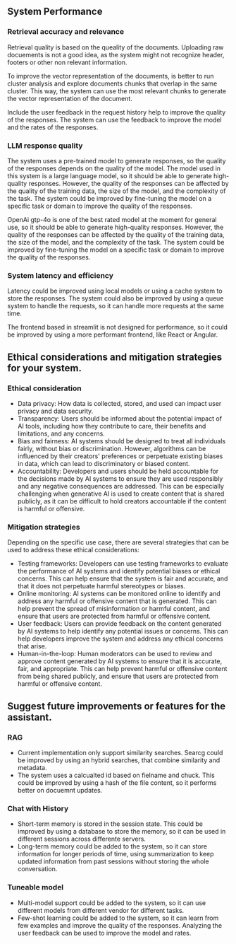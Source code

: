 ## System Performance

### Retrieval accuracy and relevance

Retrieval quality is based on the queality of the documents. Uploading raw docuements is not a good idea, as the system might not recognize header, footers or other non relevant information. 

To improve the vector representation of the documents, is better to run cluster analysis and explore documents chunks that overlap in the same cluster. This way, the system can use the most relevant chunks to generate the vector representation of the document.

Include the user feedback in the request history help to improve the quality of the responses. The system can use the feedback to improve the model and the rates of the responses.

### LLM response quality

The system uses a pre-trained model to generate responses, so the quality of the responses depends on the quality of the model. The model used in this system is a large language model, so it should be able to generate high-quality responses. However, the quality of the responses can be affected by the quality of the training data, the size of the model, and the complexity of the task. The system could be improved by fine-tuning the model on a specific task or domain to improve the quality of the responses.

OpenAi gtp-4o is one of the best rated model at the moment for general use, so it should be able to generate high-quality responses. However, the quality of the responses can be affected by the quality of the training data, the size of the model, and the complexity of the task. The system could be improved by fine-tuning the model on a specific task or domain to improve the quality of the responses.

### System latency and efficiency

Latency could be improved using local models or using a cache system to store the responses. The system could also be improved by using a queue system to handle the requests, so it can handle more requests at the same time.

The frontend based in streamlit is not designed for performance, so it could be improved by using a more performant frontend, like React or Angular.

## Ethical considerations and mitigation strategies for your system.

### Ethical consideration

* Data privacy: How data is collected, stored, and used can impact user privacy and data security. 
* Transparency: Users should be informed about the potential impact of AI tools, including how they contribute to care, their benefits and limitations, and any concerns. 
* Bias and fairness: AI systems should be designed to treat all individuals fairly, without bias or discrimination. However, algorithms can be influenced by their creators' preferences or perpetuate existing biases in data, which can lead to discriminatory or biased content. 
* Accountability: Developers and users should be held accountable for the decisions made by AI systems to ensure they are used responsibly and any negative consequences are addressed. This can be especially challenging when generative AI is used to create content that is shared publicly, as it can be difficult to hold creators accountable if the content is harmful or offensive. 

### Mitigation strategies

Depending on the specific use case, there are several strategies that can be used to address these ethical considerations:
* Testing frameworks: Developers can use testing frameworks to evaluate the performance of AI systems and identify potential biases or ethical concerns. This can help ensure that the system is fair and accurate, and that it does not perpetuate harmful stereotypes or biases.
* Online monitoring: AI systems can be monitored online to identify and address any harmful or offensive content that is generated. This can help prevent the spread of misinformation or harmful content, and ensure that users are protected from harmful or offensive content.
* User feedback: Users can provide feedback on the content generated by AI systems to help identify any potential issues or concerns. This can help developers improve the system and address any ethical concerns that arise.
* Human-in-the-loop: Human moderators can be used to review and approve content generated by AI systems to ensure that it is accurate, fair, and appropriate. This can help prevent harmful or offensive content from being shared publicly, and ensure that users are protected from harmful or offensive content.

## Suggest future improvements or features for the assistant.
### RAG

* Current implementation only support similarity searches. Searcg could be improved by using an hybrid searches, that combine similarity and metadata.
* The system uses a calcualted id based on fielname and chuck. This could be improved by using a hash of the file content, so it performs better on docuemnt updates. 

### Chat with History

* Short-term memory is stored in the session state. This could be improved by using a database to store the memory, so it can be used in different sessions across differente servers.
* Long-term memory could be added to the system, so it can store information for longer periods of time, using summarization to keep updated information from past sessions without storing the whole conversation.

### Tuneable model

* Multi-model support could be added to the system, so it can use different models from different vendor for different tasks.
* Few-shot learning could be added to the system, so it can learn from few examples and improve the quality of the responses. Analyzing the user feedback can be used to improve the model and rates.